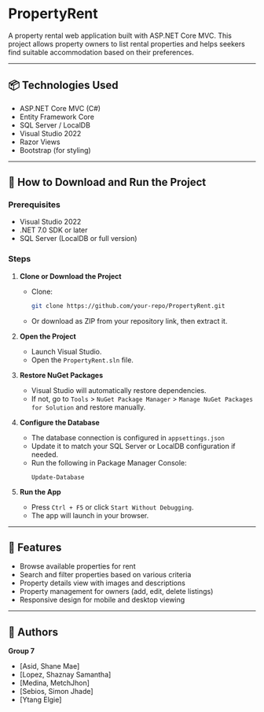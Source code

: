 # PropertyRent

A property rental web application built with ASP.NET Core MVC. This project allows property owners to list rental properties and helps seekers find suitable accommodation based on their preferences.

---
## 📦 Technologies Used
- ASP.NET Core MVC (C#)
- Entity Framework Core
- SQL Server / LocalDB
- Visual Studio 2022
- Razor Views
- Bootstrap (for styling)

---
## 🚀 How to Download and Run the Project
### Prerequisites
- Visual Studio 2022 
- .NET 7.0 SDK or later
- SQL Server (LocalDB or full version)

### Steps
1. **Clone or Download the Project**
   - Clone:
     ```bash
     git clone https://github.com/your-repo/PropertyRent.git
     ```
   - Or download as ZIP from your repository link, then extract it.

2. **Open the Project**
   - Launch Visual Studio.
   - Open the `PropertyRent.sln` file.

3. **Restore NuGet Packages**
   - Visual Studio will automatically restore dependencies.
   - If not, go to `Tools` > `NuGet Package Manager` > `Manage NuGet Packages for Solution` and restore manually.

4. **Configure the Database**
   - The database connection is configured in `appsettings.json`
   - Update it to match your SQL Server or LocalDB configuration if needed.
   - Run the following in Package Manager Console:
     ```
     Update-Database
     ```

5. **Run the App**
   - Press `Ctrl + F5` or click `Start Without Debugging`.
   - The app will launch in your browser.

---
## 📌 Features
- Browse available properties for rent
- Search and filter properties based on various criteria
- Property details view with images and descriptions
- Property management for owners (add, edit, delete listings)
- Responsive design for mobile and desktop viewing

---
## 👤 Authors
**Group 7**
- [Asid, Shane Mae]
- [Lopez, Shaznay Samantha]
- [Medina, MetchJhon]
- [Sebios, Simon Jhade]
- [Ytang Elgie]